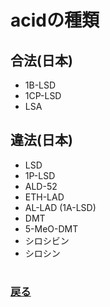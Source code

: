 # acidの種類


## 合法(日本)
  - 1B-LSD
  - 1CP-LSD
  - LSA

## 違法(日本)
  - LSD
  - 1P-LSD
  - ALD-52
  - ETH-LAD
  - AL-LAD (1A-LSD)
  - DMT
  - 5-MeO-DMT
  - シロシビン
  - シロシン


#
### [戻る](main.md)